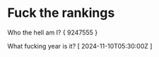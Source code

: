 # Fuck the rankings

Who the hell am I?
{ 9247555 }

What fucking year is it?
[ 2024-11-10T05:30:00Z ]

